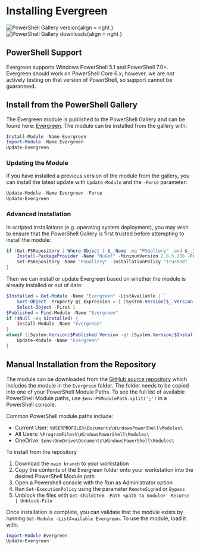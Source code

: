# Installing Evergreen

![PowerShell Gallery version](https://img.shields.io/powershellgallery/v/Evergreen.svg?style=flat&logo=powershell&logoColor=white&labelColor=009485){align = right }
![PowerShell Gallery downloads](https://img.shields.io/powershellgallery/dt/Evergreen.svg?style=flat&logo=powershell&logoColor=white&labelColor=009485){align = right }

## PowerShell Support

Evergreen supports Windows PowerShell 5.1 and PowerShell 7.0+. Evergreen should work on PowerShell Core 6.x; however, we are not actively testing on that version of PowerShell, so support cannot be guaranteed.

## Install from the PowerShell Gallery

The Evergreen module is published to the PowerShell Gallery and can be found here: [Evergreen](https://www.powershellgallery.com/packages/Evergreen/). The module can be installed from the gallery with:

```powershell
Install-Module -Name Evergreen
Import-Module -Name Evergreen
Update-Evergreen
```

### Updating the Module

If you have installed a previous version of the module from the gallery, you can install the latest update with `Update-Module` and the `-Force` parameter:

```powershell
Update-Module -Name Evergreen -Force
Update-Evergreen
```

### Advanced Installation

In scripted installations (e.g. operating system deployment), you may wish to ensure that the PowerShell Gallery is first trusted before attempting to install the module:

```powershell
if (Get-PSRepository | Where-Object { $_.Name -eq "PSGallery" -and $_.InstallationPolicy -ne "Trusted" }) {
    Install-PackageProvider -Name "NuGet" -MinimumVersion 2.8.5.208 -Force
    Set-PSRepository -Name "PSGallery" -InstallationPolicy "Trusted"
}
```

Then we can install or update Evergreen based on whether the module is already installed or out of date:

```powershell
$Installed = Get-Module -Name "Evergreen" -ListAvailable | `
    Sort-Object -Property @{ Expression = { [System.Version]$_.Version }; Descending = $true } | `
    Select-Object -First 1
$Published = Find-Module -Name "Evergreen"
if ($Null -eq $Installed) {
    Install-Module -Name "Evergreen"
}
elseif ([System.Version]$Published.Version -gt [System.Version]$Installed.Version) {
    Update-Module -Name "Evergreen"
}
```

## Manual Installation from the Repository

The module can be downloaded from the [GitHub source repository](https://github.com/aaronparker/Evergreen) which includes the module in the `Evergreen` folder. The folder needs to be copied into one of your PowerShell Module Paths. To see the full list of available PowerShell Module paths, use `$env:PSModulePath.split(';')` in a PowerShell console.

Common PowerShell module paths include:

* Current User: `%USERPROFILE%\Documents\WindowsPowerShell\Modules\`
* All Users: `%ProgramFiles%\WindowsPowerShell\Modules\`
* OneDrive: `$env:OneDrive\Documents\WindowsPowerShell\Modules\`

To install from the repository

1. Download the `main branch` to your workstation
2. Copy the contents of the Evergreen folder onto your workstation into the desired PowerShell Module path
3. Open a Powershell console with the Run as Administrator option
4. Run `Set-ExecutionPolicy` using the parameter `RemoteSigned` or `Bypass`
5. Unblock the files with `Get-ChildItem -Path <path to module> -Recurse | Unblock-File`

Once installation is complete, you can validate that the module exists by running `Get-Module -ListAvailable Evergreen`. To use the module, load it with:

```powershell
Import-Module Evergreen
Update-Evergreen
```

